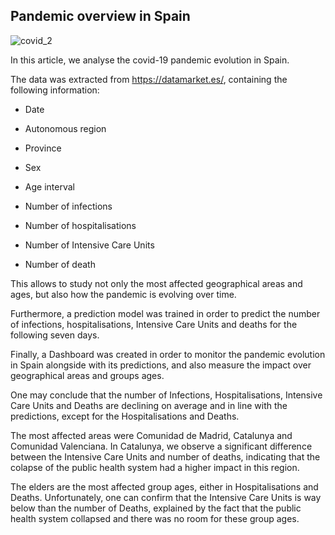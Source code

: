 ## Pandemic overview in Spain


![covid_2](https://user-images.githubusercontent.com/80853620/123977349-34a2d680-d9bf-11eb-8eff-5322a3528fd9.png)


In this article, we analyse the covid-19 pandemic evolution in Spain.

The data was extracted from https://datamarket.es/, containing the following information:

+ Date

+ Autonomous region

+ Province

+ Sex

+ Age interval

+ Number of infections

+ Number of hospitalisations

+ Number of Intensive Care Units

+ Number of death


This allows to study not only the most affected geographical areas and ages, but also how the pandemic is evolving over time.

Furthermore, a prediction model was trained in order to predict the number of infections, hospitalisations, Intensive Care Units and deaths for the following seven days.

Finally, a Dashboard was created in order to monitor the pandemic evolution in Spain alongside with its predictions, and also measure the impact over geographical areas and groups ages. 


One may conclude that the number of Infections, Hospitalisations, Intensive Care Units and Deaths are declining on average and in line with the predictions, except for the Hospitalisations and Deaths.


The most affected areas were Comunidad de Madrid, Catalunya and Comunidad Valenciana. In Catalunya, we observe a significant difference between the Intensive Care Units and number of deaths, indicating that the colapse of the public health system had a higher impact in this region.

The elders are the most affected group ages, either in Hospitalisations and Deaths. Unfortunately, one can confirm that the Intensive Care Units is way below than the number of Deaths, explained by the fact that the public health system collapsed and there was no room for these group ages.
